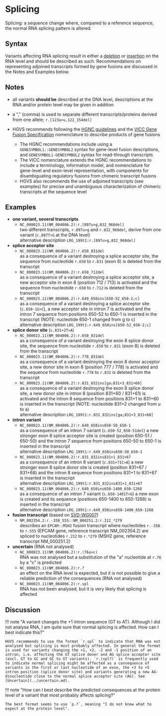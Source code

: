 # Splicing

<!-- ## Definition -->

Splicing: a sequence change where, compared to a reference sequence, the normal RNA splicing pattern is altered.

## Syntax

Variants affecting RNA splicing result in either a [deletion](deletion.md) or [insertion](insertion.md) on the RNA level and should be described as such. Recommendations on representing adjoined transcripts formed by gene fusions are discussed in the Notes and Examples below.

## Notes

- all variants **should be** described at the DNA level, descriptions at the RNA and/or protein level may be given in addition
- a "," (comma) is used to separate different transcripts/proteins derived from one allele; `r.[123a>u,122_154del]`
- HGVS recommends following the [HGNC guidelines](https://www.genenames.org/about/guidelines/) and the [VICC Gene Fusion Specification](https://fusions.cancervariants.org/en/latest) nomenclature to describe products of gene fusions

    - The HGNC recommendations include using a `GENESYMBOL1::GENESYMBOL2` syntax for gene-level fusion descriptions, and `GENESYMBOL1-GENESYMBOL2` syntax for read-through transcripts
    - The VICC nomenclature extends the HGNC recommendations to include a terminology, information model, and nomenclature for gene-level and exon-level representation, with components for disambiguating regulatory fusions from chimeric transcript fusions
    - HGVS also recommends the use of adjoined transcripts (see examples) for precise and unambiguous characterization of chimeric transcripts at the sequence level

## Examples

- **one variant, several transcripts**
    - `NC_000023.11(NM_004006.2):r.[897u>g,832_960del]`<br>
      two different transcripts, `r.897u>g` and `r.832_960del`, derive from one variant (`c.897T>G` at the DNA level)<br>
      alternative description `LRG_199t1:r.[897u>g,832_960del]`
- **splice acceptor site**
    - `NC_000023.11(NM_004006.2):r.650_831del`<br>
      as a consequence of a variant destroying a splice acceptor site, the sequence from nucleotide `r.650` to `r.831` (exon 8) is deleted from the transcript
    - `NC_000023.11(NM_004006.2):r.650_712del`<br>
      as a consequence of a variant destroying a splice acceptor site, a new acceptor site in exon 8 (position 712 / 713) is activated and the sequence from nucleotide `r.650` to `r.712` is deleted from the transcript
    - `NC_000023.11(NM_004006.2):r.649_650ins[650-52_650-2;c]`<br>
      as a consequence of a variant destroying a splice acceptor site (`c.650-1G>C`), a new acceptor site in intron 7 is activated and the intron 7 sequence from positions 650-52 to 650-1 is inserted in the transcript (NOTE: nucleotide 650-1 changed from g to c)<br>
      alternative description `LRG_199t1:r.649_650ins[650-52_650-2;c]`
- **splice donor site** (`c.831+2T>A`)
    - `NC_000023.11(NM_004006.2):r.650_831del`<br>
      as a consequence of a variant destroying the exon 8 splice donor site, the sequence from nucleotide `r.650` to `r.831` (exon 8) is deleted from the transcript
    - `NC_000023.11(NM_004006.2):r.778_831del`<br>
      as a consequence of a variant destroying the exon 8 donor acceptor site, a new donor site in exon 8 (position 777 / 778) is activated and the sequence from nucleotide `r.778` to `r.831` is deleted from the transcript
    - `NC_000023.11(NM_004006.2):r.831_832ins[ga;831+3_831+60]`<br>
      as a consequence of a variant destroying the exon 8 splice donor site, a new donor site in intron 8 (position 831+60 / 831+61) is activated and the intron 8 sequence from positions 831+1 to 831+60 is inserted in the transcript (NOTE: nucleotide 831+2 changed from u to a)<br>
      alternative description `LRG_199t1:r.831_832ins[ga;831+3_831+60]`
- **intron variant**
    - `NC_000023.11(NM_004006.2):r.649_650ins650-50_650-1`<br>
      as a consequence of an intron 7 variant (`c.650-52_650-51del`) a new stronger exon 8 splice acceptor site is created (position 650-51 / 650-50) and the intron 7 sequence from positions 650-50 to 650-1 is inserted in the transcript<br>
      alternative description `LRG_199t1:r.649_650ins650-50_650-1`
    - `NC_000023.11(NM_004006.2):r.831_832ins831+1_831+67`<br>
      as a consequence of an intron 8 variant (`c.831+71C>A`) a new stronger exon 8 splice donor site is created (position 831+67 / 831+68) and the intron 8 sequence from positions 831+1 to 831+67 is inserted in the transcript<br>
      alternative description `LRG_199t1:r.831_832ins831+1_831+67`
    - `NC_000023.11(NM_004006.2):r.649_650ins650-1400_650-1268`<br>
      as a consequence of an intron 7 variant (`c.650-1401T>G`) a new exon is created and its sequence (positions 650-1400 to 650-1268) is inserted in the transcript<br>
      alternative description `LRG_199t1:r.649_650ins650-1400_650-1268`
- **fusion transcript** (based on [SVD-WG007](../../consultation/SVD-WG007.md))
    - `NM_002354.2:r.-358_555::NM_000251.2:r.212_*279`<br>
      describes an `EPCAM::MSH2` fusion transcript where nucleotides `r.-358` to `r.555` (EPCAM gene, reference transcript NM_002354.2) are spliced to nucleotides `r.212` to `r.*279` (MSH2 gene, reference transcript NM_000251.2)
- **uncertain** (RNA not analysed)
    - `NC_000023.11(NM_004006.2):r.(76a>c)`<br>
      RNA was not analysed but a substitution of the "a" nucleotide at `r.76` by a "c" is predicted
    - `NC_000023.11(NM_004006.2):r.?`<br>
      an effect on the RNA level is expected, but it is not possible to give a reliable prediction of the consequences (RNA not analysed)
    - `NC_000023.11(NM_004006.2):r.spl`<br>
      RNA has not been analysed, but it is very likely that splicing is affected

## Discussion

!!! note "A variant changes the +1 intron sequence (GT to AT). Although I did not analyse RNA, I am quite sure that normal splicing is affected. How can I best indicate this?"

    HGVS recommends to use the format `r.spl` to indicate that RNA was not analysed but splicing is most probably affected. In general the format is used for variants changing the +1, +2, -2 and -1 position of an intron, i.e. affecting the GT splice donor and AG splice acceptor site (excl. GT to GC and GC to GT variants). `r.(spl?)` is frequently used to indicate normal splicing might be affected as a consequence of variants in the first or last nucleotide of an exon, the +3 to +5 intron position (splice donor site) and variants generating a new AG-dinucleotide close to the normal splice acceptor site (AG). See [Uncertain](../uncertain.md).

!!! note "How can I best describe the predicted consequences at the protein level of a variant that most probably affects splicing?"

    The best format seems to use `p.?`, meaning "I do not know what to expect at the protein level".
